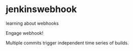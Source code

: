 # jenkinswebhook
learning about webhooks

Engage webhook!

Multiple commits trigger independent time series of builds.
